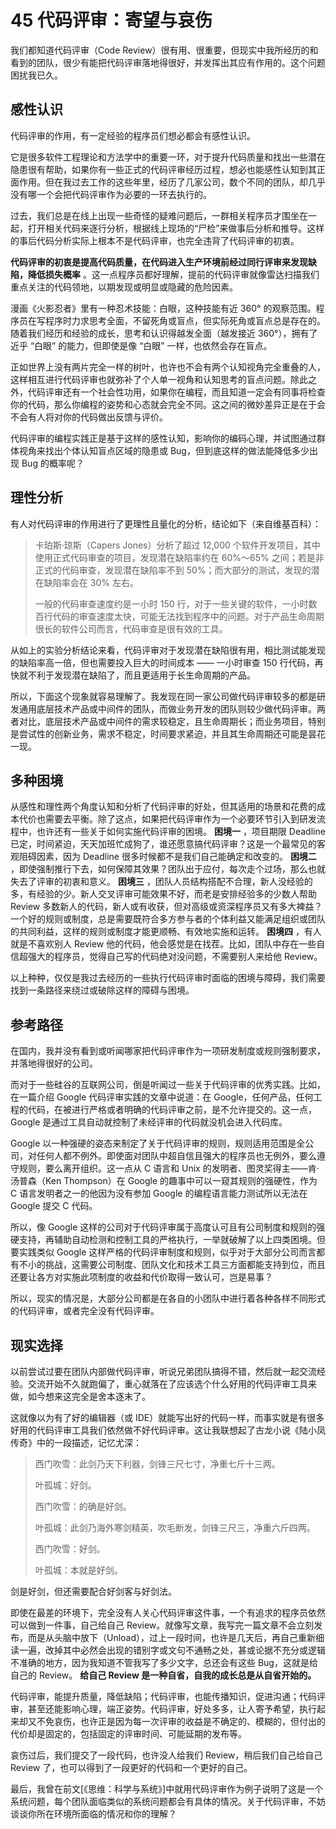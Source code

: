 # 45 代码评审：寄望与哀伤

我们都知道代码评审（Code Review）很有用、很重要，但现实中我所经历的和看到的团队，很少有能把代码评审落地得很好，并发挥出其应有作用的。这个问题困扰我已久。

## 感性认识

代码评审的作用，有一定经验的程序员们想必都会有感性认识。

它是很多软件工程理论和方法学中的重要一环，对于提升代码质量和找出一些潜在隐患很有帮助，如果你有一些正式的代码评审经历过程，想必也能感性认知到其正面作用。但在我过去工作的这些年里，经历了几家公司，数个不同的团队，却几乎没有哪一个会把代码评审作为必要的一环去执行的。

过去，我们总是在线上出现一些奇怪的疑难问题后，一群相关程序员才围坐在一起，打开相关代码来逐行分析，根据线上现场的“尸检”来做事后分析和推导。这样的事后代码分析实际上根本不是代码评审，也完全违背了代码评审的初衷。

**代码评审的初衷是提高代码质量，在代码进入生产环境前经过同行评审来发现缺陷，降低损失概率** 。这一点程序员都好理解，提前的代码评审就像雷达扫描我们重点关注的代码领地，以期发现或明显或隐藏的危险因素。

漫画《火影忍者》里有一种忍术技能：白眼，这种技能有近 360° 的观察范围。程序员在写程序时力求思考全面，不留死角或盲点，但实际死角或盲点总是存在的。随着我们经历和经验的成长，思考和认识得越发全面（越发接近 360°），拥有了近乎 “白眼” 的能力，但即使是像 “白眼” 一样，也依然会存在盲点。

正如世界上没有两片完全一样的树叶，也许也不会有两个认知视角完全重叠的人，这样相互进行代码评审也就弥补了个人单一视角和认知思考的盲点问题。除此之外，代码评审还有一个社会性功用，如果你在编程，而且知道一定会有同事将检查你的代码，那么你编程的姿势和心态就会完全不同。这之间的微妙差异正是在于会不会有人将对你的代码做出反馈与评价。

代码评审的编程实践正是基于这样的感性认知，影响你的编码心理，并试图通过群体视角来找出个体认知盲点区域的隐患或 Bug，但到底这样的做法能降低多少出现 Bug 的概率呢？

## 理性分析

有人对代码评审的作用进行了更理性且量化的分析，结论如下（来自维基百科）：

> 卡珀斯·琼斯（Capers Jones）分析了超过 12,000 个软件开发项目，其中使用正式代码审查的项目，发现潜在缺陷率约在 60%～65% 之间；若是非正式的代码审查，发现潜在缺陷率不到 50%；而大部分的测试，发现的潜在缺陷率会在 30% 左右。
>
> 一般的代码审查速度约是一小时 150 行，对于一些关键的软件，一小时数百行代码的审查速度太快，可能无法找到程序中的问题。对于产品生命周期很长的软件公司而言，代码审查是很有效的工具。

从如上的实验分析结论来看，代码评审对于发现潜在缺陷很有用，相比测试能发现的缺陷率高一倍，但也需要投入巨大的时间成本 —— 一小时审查 150 行代码，再快就不利于发现潜在缺陷了，而且更适用于长生命周期的产品。

所以，下面这个现象就容易理解了。我发现在同一家公司做代码评审较多的都是研发通用底层技术产品或中间件的团队，而做业务开发的团队则较少做代码评审。两者对比，底层技术产品或中间件的需求较稳定，且生命周期长；而业务项目，特别是尝试性的创新业务，需求不稳定，时间要求紧迫，并且其生命周期还可能是昙花一现。

## 多种困境

从感性和理性两个角度认知和分析了代码评审的好处，但其适用的场景和花费的成本代价也需要去平衡。除了这点，如果把代码评审作为一个必要环节引入到研发流程中，也许还有一些关于如何实施代码评审的困境。 **困境一** ，项目期限 Deadline 已定，时间紧迫，天天加班忙成狗了，谁还愿意搞代码评审？这是一个最常见的客观阻碍因素，因为 Deadline 很多时候都不是我们自己能确定和改变的。 **困境二** ，即使强制推行下去，如何保障其效果？团队出于应付，每次走个过场，那么也就失去了评审的初衷和意义。 **困境三** ，团队人员结构搭配不合理，新人没经验的多，有经验的少。新人交叉评审可能效果不好，而老是安排经验多的少数人帮助 Review 多数新人的代码，新人或有收获，但对高级或资深程序员又有多大裨益？一个好的规则或制度，总是需要既符合多方参与者的个体利益又能满足组织或团队的共同利益，这样的规则或制度才能更顺畅、有效地实施和运转。 **困境四** ，有人就是不喜欢别人 Review 他的代码，他会感觉是在找茬。比如，团队中存在一些自信超强大的程序员，觉得自己写的代码绝对没问题，不需要别人来给他 Review。

以上种种，仅仅是我过去经历的一些执行代码评审时面临的困境与障碍，我们需要找到一条路径来绕过或破除这样的障碍与困境。

## 参考路径

在国内，我并没有看到或听闻哪家把代码评审作为一项研发制度或规则强制要求，并落地得很好的公司。

而对于一些硅谷的互联网公司，倒是听闻过一些关于代码评审的优秀实践。比如，在一篇介绍 Google 代码评审实践的文章中说道：在 Google，任何产品，任何工程的代码，在被进行严格或者明确的代码评审之前，是不允许提交的。这一点，Google 是通过工具自动就控制了未经评审的代码就没机会进入代码库。

Google 以一种强硬的姿态来制定了关于代码评审的规则，规则适用范围是全公司，对任何人都不例外。即使面对团队中超自信且强大的程序员也无例外，要么遵守规则，要么离开组织。这一点从 C 语言和 Unix 的发明者、图灵奖得主——肯·汤普森（Ken Thompson）在 Google 的趣事中可以一窥其规则的强硬性，作为 C 语言发明者之一的他因为没有参加 Google 的编程语言能力测试所以无法在 Google 提交 C 代码。

所以，像 Google 这样的公司对于代码评审属于高度认可且有公司制度和规则的强硬支持，再辅助自动检测和控制工具的严格执行，一举就破解了以上四类困境。但要实践类似 Google 这样严格的代码评审制度和规则，似乎对于大部分公司而言都有不小的挑战，这需要公司制度、团队文化和技术工具三方面都能支持到位，而且还要让各方对实施此项制度的收益和代价取得一致认可，岂是易事？

所以，现实的情况是，大部分公司都是在各自的小团队中进行着各种各样不同形式的代码评审，或者完全没有代码评审。

## 现实选择

以前尝试过要在团队内部做代码评审，听说兄弟团队搞得不错，然后就一起交流经验。交流开始不久就跑偏了，重心就落在了应该选个什么好用的代码评审工具来做，如今想来这完全是舍本逐末了。

这就像以为有了好的编辑器（或 IDE）就能写出好的代码一样，而事实就是有很多好用的代码评审工具我们依然做不好代码评审。这让我联想起了古龙小说《陆小凤传奇》中的一段描述，记忆尤深：

> 西门吹雪：此剑乃天下利器，剑锋三尺七寸，净重七斤十三两。
>
> 叶孤城：好剑。
>
> 西门吹雪：的确是好剑。
>
> 叶孤城：此剑乃海外寒剑精英，吹毛断发，剑锋三尺三，净重六斤四两。
>
> 西门吹雪：好剑。
>
> 叶孤城：本就是好剑。

剑是好剑，但还需要配合好剑客与好剑法。

即使在最差的环境下，完全没有人关心代码评审这件事，一个有追求的程序员依然可以做到一件事，自己给自己 Review。就像写文章，我写完一篇文章不会立刻发布，而是从头脑中放下（Unload），过上一段时间，也许是几天后，再自己重新细读一遍，改掉其中必然会出现的错别字或文句不通畅之处，甚或论据不充分或逻辑不准确的地方，因为我知道不管我写了多少文字，总还会有这些 Bug，这就是给自己的 Review。 **给自己 Review 是一种自省，自我的成长总是从自省开始的。**

代码评审，能提升质量，降低缺陷；代码评审，也能传播知识，促进沟通；代码评审，甚至还能影响心理，端正姿势。代码评审，好处多多，让人寄予希望，执行起来却又不免哀伤，也许正是因为每一次评审的收益是不确定的、模糊的，但付出的代价却是固定的，包括固定的评审时间、可能延期的发布等。

哀伤过后，我们提交了一段代码，也许没人给我们 Review，稍后我们自己给自己 Review 了，也可以得到了一段更好的代码和一个更好的自己。

最后，我曾在前文\[《思维：科学与系统》\]中就用代码评审作为例子说明了这是一个系统问题，每个团队面临类似的系统问题都会有具体的情况。关于代码评审，不妨谈谈你所在环境所面临的情况和你的理解？
